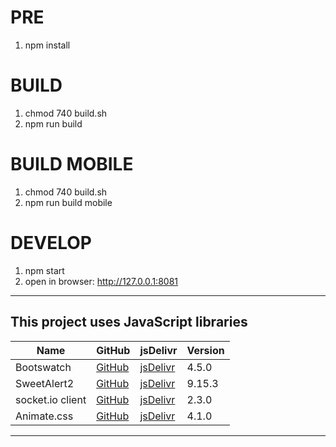# PRE
1. npm install

# BUILD
1. chmod 740 build.sh
2. npm run build

# BUILD MOBILE
1. chmod 740 build.sh
2. npm run build mobile

# DEVELOP
1. npm start
2. open in browser: http://127.0.0.1:8081


------------

## This project uses JavaScript libraries
| Name | GitHub | jsDelivr | Version |
|------|--------|----------|---------|
| Bootswatch | [GitHub](https://github.com/thomaspark/bootswatch) | [jsDelivr](https://www.jsdelivr.com/package/npm/bootswatch?path=dist%2Fflatly) | 4.5.0 |
| SweetAlert2 | [GitHub](https://github.com/sweetalert2/sweetalert2) | [jsDelivr](https://www.jsdelivr.com/package/npm/sweetalert2?path=dist) | 9.15.3
| socket.io client | [GitHub](https://github.com/socketio/socket.io-client) | [jsDelivr](https://www.jsdelivr.com/package/npm/socket.io-client?path=dist) | 2.3.0
| Animate.css | [GitHub](https://github.com/daneden/animate.css) | [jsDelivr](https://www.jsdelivr.com/package/npm/animate.css) | 4.1.0

------------
